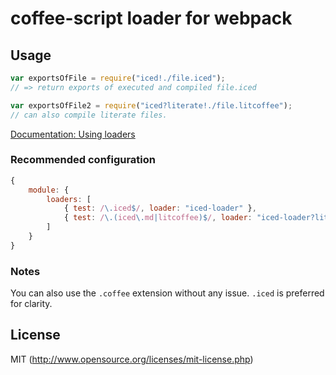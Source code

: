 # coffee-script loader for webpack

## Usage

``` javascript
var exportsOfFile = require("iced!./file.iced");
// => return exports of executed and compiled file.iced

var exportsOfFile2 = require("iced?literate!./file.litcoffee");
// can also compile literate files.
```

[Documentation: Using loaders](http://webpack.github.io/docs/using-loaders.html)

### Recommended configuration

``` javascript
{
	module: {
		loaders: [
			{ test: /\.iced$/, loader: "iced-loader" },
			{ test: /\.(iced\.md|litcoffee)$/, loader: "iced-loader?literate" }
		]
	}
}
```

### Notes

You can also use the `.coffee` extension without any issue. `.iced` is preferred for clarity.

## License

MIT (http://www.opensource.org/licenses/mit-license.php)
